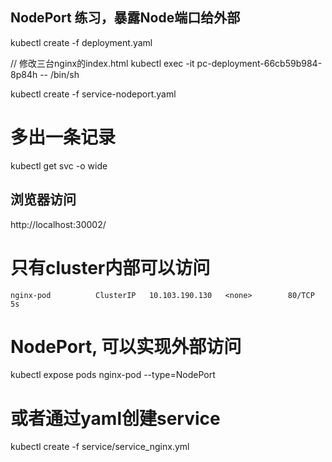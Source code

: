 ##  NodePort 练习，暴露Node端口给外部

kubectl create -f deployment.yaml

// 修改三台nginx的index.html
kubectl exec -it pc-deployment-66cb59b984-8p84h -- /bin/sh

kubectl create -f service-nodeport.yaml

# 多出一条记录
kubectl get svc -o wide

## 浏览器访问
http://localhost:30002/

# 只有cluster内部可以访问
`nginx-pod          ClusterIP   10.103.190.130   <none>        80/TCP         5s`

# NodePort, 可以实现外部访问
kubectl expose pods nginx-pod --type=NodePort

# 或者通过yaml创建service
kubectl create -f service/service_nginx.yml




